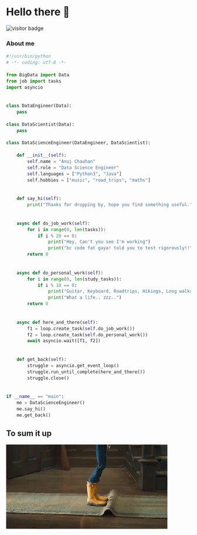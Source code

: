 # Hello there 👋
<!--START_SECTION:waka

<a href="/">
  <img align="left" alt="Anuj's LinkedIn" width="22px" src="https://www.linkedin.com/in/anuj-chauhan-b23329121/" />
</a>
<a href="/">
  <img align="left" alt="Anuj's Tech Blog" width="22px" src="https://hanchau.github.io/posts/" />
</a>
<a href="/">
  <img align="left" alt="Anuj's Blog" width="22px" src="https://medium.com/@abitanxious" />
</a>
-->

![visitor badge](https://visitor-badge.glitch.me/badge?page_id=hanchau.hanchau&left_text=VisitorsSoFar)


### About me
```python
#!/usr/bin/python
# -*- coding: utf-8 -*-

from BigData import Data
from job import tasks
import asyncio


class DataEngineer(Data):
    pass

class DataScientist(Data):
    pass

class DataScienceEngineer(DataEngineer, DataScientist):

    def __init__(self):
        self.name = "Anuj Chauhan"
        self.role = "Data Science Engineer"
        self.languages = ["Python3", "Java"]
        self.hobbies = ["music", "road_trips", "maths"]


    def say_hi(self):
        print("Thanks for dropping by, hope you find something useful.")


    async def do_job_work(self):
        for i in range(0, len(tasks)):
            if i % 20 == 0:
                print("Hey, Can't you see I'm working")
                print("bc code fat gaya! told you to test rigorously!!")
        return 0


    async def do_personal_work(self):
        for i in range(0, len(study_tasks)):
            if i % 10 == 0:
                print("Guitar, Keyboard, Roadtrips, Hikings, Long walks .. zzz..")
                print("What a life.. zzz..")
        return 0


    async def here_and_there(self):
        f1 = loop.create_task(self.do_job_work())
        f2 = loop.create_task(self.do_personal_work())
        await asyncio.wait([f1, f2])


    def get_back(self):
        struggle = asyncio.get_event_loop()
        struggle.run_until_complete(here_and_there())
        struggle.close()


if __name__ == "main":
    me = DataScienceEngineer()
    me.say_hi()
    me.get_back()
```

## To sum it up

<img align="center" alt="GIF" src="https://github.com/hanchau/hanchau/blob/main/debug.gif" />
